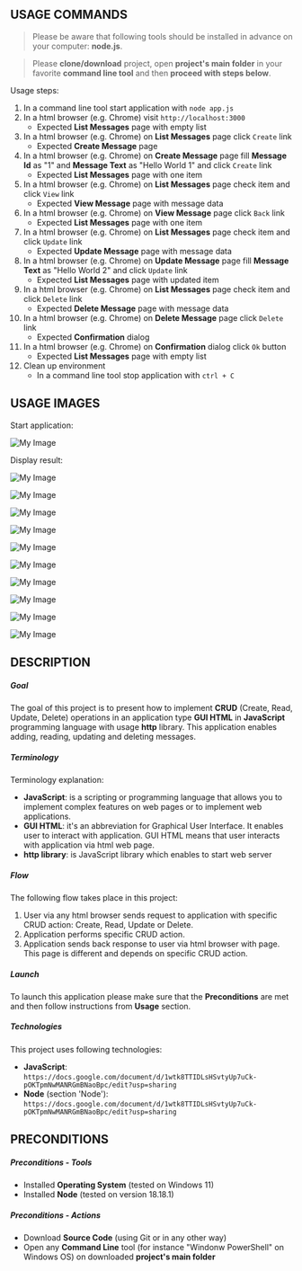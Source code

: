 USAGE COMMANDS
--------------

> Please be aware that following tools should be installed in advance on your computer: **node.js**. 

> Please **clone/download** project, open **project's main folder** in your favorite **command line tool** and then **proceed with steps below**. 

Usage steps:
1. In a command line tool start application with `node app.js`
1. In a html browser (e.g. Chrome) visit `http://localhost:3000`
   * Expected **List Messages** page with empty list
1. In a html browser (e.g. Chrome) on **List Messages** page click `Create` link
   * Expected **Create Message** page
1. In a html browser (e.g. Chrome) on **Create Message** page fill **Message Id** as "1" and **Message Text** as "Hello World 1" and click `Create` link
   * Expected **List Messages** page with one item
1. In a html browser (e.g. Chrome) on **List Messages** page check item and click `View` link
   * Expected **View Message** page with message data
1. In a html browser (e.g. Chrome) on **View Message** page click `Back` link
   * Expected **List Messages** page with one item
1. In a html browser (e.g. Chrome) on **List Messages** page check item and click `Update` link
   * Expected **Update Message** page with message data
1. In a html browser (e.g. Chrome) on **Update Message** page fill **Message Text** as "Hello World 2" and click `Update` link
   * Expected **List Messages** page with updated item  
1. In a html browser (e.g. Chrome) on **List Messages** page check item and click `Delete` link
   * Expected **Delete Message** page with message data
1. In a html browser (e.g. Chrome) on **Delete Message** page click `Delete` link
   * Expected **Confirmation** dialog
1. In a html browser (e.g. Chrome) on **Confirmation** dialog click `Ok` button
   * Expected **List Messages** page with empty list
1. Clean up environment 
     * In a command line tool stop application with `ctrl + C`


USAGE IMAGES
------------

Start application:

![My Image](images/image-01.png)

Display result:

![My Image](images/image-02.png)

![My Image](images/image-03.png)

![My Image](images/image-04.png)

![My Image](images/image-05.png)

![My Image](images/image-06.png)

![My Image](images/image-07.png)

![My Image](images/image-08.png)

![My Image](images/image-09.png)

![My Image](images/image-10.png)

![My Image](images/image-11.png)


DESCRIPTION
-----------

##### Goal
The goal of this project is to present how to implement **CRUD** (Create, Read, Update, Delete) operations in an application type **GUI HTML** in **JavaScript** programming language with usage **http** library. This application enables adding, reading, updating and deleting messages.

##### Terminology
Terminology explanation:
* **JavaScript**: is a scripting or programming language that allows you to implement complex features on web pages or to implement web applications.
* **GUI HTML**: it's an abbreviation for Graphical User Interface. It enables user to interact with application. GUI HTML means that user interacts with application via html web page.
* **http library**: is JavaScript library which enables to start web server

##### Flow
The following flow takes place in this project:
1. User via any html browser sends request to application with specific CRUD action: Create, Read, Update or Delete.
1. Application performs specific CRUD action.
1. Application sends back response to user via html browser with page. This page is different and depends on specific CRUD action.

##### Launch
To launch this application please make sure that the **Preconditions** are met and then follow instructions from **Usage** section.

##### Technologies
This project uses following technologies:
* **JavaScript**: `https://docs.google.com/document/d/1wtk8TTIDLsHSvtyUp7uCk-pOKTpmNwMANRGmBNaoBpc/edit?usp=sharing`
* **Node** (section 'Node'): `https://docs.google.com/document/d/1wtk8TTIDLsHSvtyUp7uCk-pOKTpmNwMANRGmBNaoBpc/edit?usp=sharing`


PRECONDITIONS
-------------

##### Preconditions - Tools
* Installed **Operating System** (tested on Windows 11)
* Installed **Node** (tested on version 18.18.1)

##### Preconditions - Actions
* Download **Source Code** (using Git or in any other way) 
* Open any **Command Line** tool (for instance "Windonw PowerShell" on Windows OS) on downloaded **project's main folder**